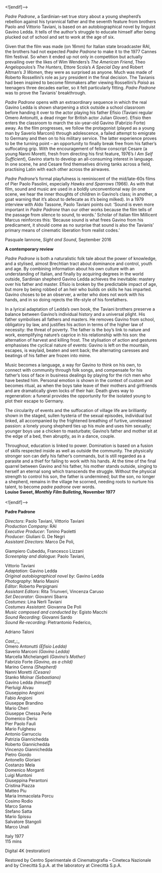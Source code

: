 


<![endif]-->

_Padre Padrone_, a Sardinian-set true story about a young shepherd’s rebellion against his tyrannical father and the seventh feature from brothers Paolo and Vittorio Taviani, is based on an autobiographical novel by linguist Gavino Ledda. It tells of the author’s struggle to educate himself after being plucked out of school and set to work at the age of six.

Given that the film was made (on 16mm) for Italian state broadcaster RAI, the brothers had not expected _Padre Padrone_ to make it to the 1977 Cannes film festival. So when it ended up not only in competition but actually prevailing over the likes of Wim Wenders’s _The American Friend_, Theo Angelopoulos’s _The Hunters_, Ettore Scola’s _A Special Day_ and Robert Altman’s _3 Women_, they were as surprised as anyone. Much was made of Roberto Rossellini’s role as jury president in the final decision. The Tavianis had been inspired to become filmmakers after viewing Rossellini’s _Paisà_ as teenagers three decades earlier, so it felt particularly fitting. _Padre Padrone_ was to prove the Tavianis’ breakthrough.

_Padre Padrone_ opens with an extraordinary sequence in which the real Gavino Ledda is shown sharpening a stick outside a school classroom before handing it over to the actor playing his father Efisio (Taviani regular Omero Antonutti, a dead ringer for British actor Julian Glover). Efisio then enters the classroom to march the six-year-old Gavino (Fabrizio Forte) away. As the film progresses, we follow the protagonist (played as a young man by Saverio Marconi) through adolescence, a failed attempt to emigrate to Germany and then on to his military service. The latter experience proves to be the turning point – an opportunity to finally break free from his father’s suffocating grip. With the encouragement of fellow conscript Cesare (a young Nanni Moretti, fresh from directing his first feature, 1976’s _I Am Self Sufficient_), Gavino starts to develop an all-consuming interest in language. In one scene, he and Cesare find themselves driving tanks across a field, practising Latin with each other across the airwaves.

_Padre_ _Padrone_’s formal playfulness is reminiscent of the mid/late-60s films of Pier Paolo Pasolini, especially _Hawks and Sparrows_ (1966). As with that film, sound and music are used in a boldly unconventional way (in one scene, we hear the inner thoughts of children in Gavino’s class; in another, a goat warning that it’s about to defecate as it’s being milked). In a 1979 interview with Aldo Tassone, Paolo Taviani points out: ‘Sound is even more important in _Padre Padrone_ than our other works because the film tells of the passage from silence to sound, to words.’ Scholar of Italian film Millicent Marcus reinforces this: ‘Because sound is what frees Gavino from his predicament, it should come as no surprise that sound is also the Tavianis’ primary means of cinematic liberation from realist codes.’

Pasquale Iannone, _Sight and Sound_, September 2016

**A contemporary review**

_Padre Padrone_ is both a naturalistic folk tale about the power of knowledge, and a stylised, almost Brechtian tract about dominance and control, youth and age. By combining information about his own culture with an understanding of Italian, and finally by acquiring degrees in the world outside, Sardinian shepherd Gavino Ledda achieves the inevitable: mastery over his father and master. Efisio is broken by the predictable impact of age, but more by being robbed of an heir who builds on skills he has imparted. Gavino choses to be an observer, a writer who does not work with his hands, and in so doing rejects the life-style of his forefathers.

In a lyrical adaptation of Ledda’s own book, the Taviani brothers preserve a balance between Gavino’s individual history and a universal plight. His father symbolises all fathers and masters. He removes Gavino from school, obligatory by law, and justifies his action in terms of the higher law of necessity: the threat of poverty. The father is the boy’s link to nature and work, exemplifying nature’s caprice in his relationship with his son: the alternation of harvest and killing frost. The stylisation of action and gestures emphasises the cyclical nature of events: Gavino is left on the mountain, escapes, is waylaid, beaten and sent back; the alternating caresses and beatings of his father are frozen into mime.

Music becomes a language, a way for Gavino to think on his own, to connect with community through folk songs, and compensate for his father’s loss of face in business dealings by playing for the rich men who have bested him. Personal emotion is shown in the context of custom and becomes ritual, as when the boys take leave of their mothers and girlfriends and are dramatically given locks of their hair. Death gives way to regeneration: a funeral provides the opportunity for the isolated young to plot their escape to Germany.

The circularity of events and the suffocation of village life are brilliantly shown in the staged, sullen hysteria of the sexual episodes, individual but linked, all accompanied by the frightened breathing of furtive, unreleased passion: a lonely young shepherd ties up his mule and uses him sexually; younger boys use a chicken to masturbate; Gavino’s father and mother sit at the edge of a bed, then abruptly, as in a dance, couple.

Throughout, education is linked to power. Domination is based on a fusion of skills respected inside as well as outside the community. The physically stronger son can defy his father’s commands, but is still regarded as a parasite and a thief for failing to work with his hands. At the time of the final quarrel between Gavino and his father, his mother stands outside, singing to herself an eternal song which transcends the struggle. Without the physical strength to control his son, the father is undermined; but the son, no longer a shepherd, remains in the village he scorned, needing roots to nurture his talent, to become _padre padrone_ over words.  
**Louise Sweet, _Monthly Film Bulleting_, November 1977**  
<br>
<![endif]-->

**Padre Padrone**

_Directors_: Paolo Taviani, Vittorio Taviani  
_Production Company_: RAI  
_Executive Producer_: Tonino Paoletti  
_Producer_: Giuliani G. De Negri  
_Assistant Directors_: Marco De Poli,

Giampiero Cubeddu, Francesco Lizzani  
_Screenplay and dialogue_: Paolo Taviani,

Vittorio Taviani  
_Adaptation_: Gavino Ledda  
_Original autobiographical novel by_: Gavino Ledda  
_Photography_: Mario Masini  
_Editor_: Roberto Perpignani  
_Assistant Editors_: Rita Triunveri, Vincenza Caruso  
_Set Decorator_: Giovanni Sbarra  
_Costumes_: Lina Nerli Taviani  
_Costumes Assistant_: Giovanna De Poli  
_Music composed and conducted by_: Egisto Macchi  
_Sound Recording_: Giovanni Sardo  
_Sound Re-recording_: Pietrantonio Federico,

Adriano Taloni

_Cast__:_  
Omero Antonutti _(Efisio Ledda)_  
Saverio Marconi _(Gavino Ledda)_  
Marcella Michelangeli _(Gavino’s Mother)_  
Fabrizio Forte _(Gavino, as a child)_  
Marino Cenna _(Shepherd)_  
Nanni Moretti _(Cesare)_  
Stanko Molnar _(Sebastiano)_  
Gavino Ledda _(himself)_  
Pierluigi Alvau  
Giuseppino Angioni  
Fabio Angioni  
Giuseppe Brandino  
Mario Cheri  
Giuseppe Chessa Perle  
Domenico Deriu  
Pier Paolo Fauli  
Mario Fulghesu  
Antonio Garrucciu  
Patrizia Giannichedda  
Roberto Giannichedda  
Vincenzo Giannichedda  
Pietro Giordo  
Antonello Gloriani  
Costanzo Mela  
Domenico Morganti  
Luigi Muntoni  
Giuseppina Perantoni  
Cristina Piazza  
Matteo Piu  
Maria Immacolata Porcu  
Cosimo Rodio  
Marco Sanna  
Stefano Satta  
Mario Spissu  
Salvatore Stangoli  
Marco Unali

Italy 1977  
115 mins

Digital 4K (restoration)  

Restored by Centro Sperimentale di Cinematografia – Cineteca Nazionale and by Cinecittà S.p.A. at the laboratory at Cinecittà S.p.A.
<!--stackedit_data:
eyJoaXN0b3J5IjpbOTQ5NDM5NjRdfQ==
-->